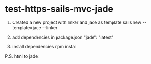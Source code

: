 # test-https-sails-mvc-jade

1) Created a new project with linker and jade as template
    sails new <project-name> --template=jade --linker

2) add dependencies in package.json
    "jade": "latest"

3) install dependencies
    npm install


P.S. html to jade: 